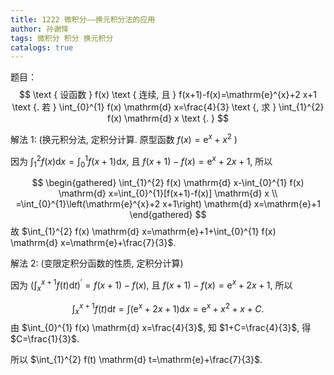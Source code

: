 ```yaml
---
title: 1222 微积分——换元积分法的应用
author: 孙谢怿
tags: 微积分 积分 换元积分
catalogs: true
---
```




题目：
$$
\text { 设函数 } f(x) \text { 连续, 且 } f(x+1)-f(x)=\mathrm{e}^{x}+2 x+1 \text {. 若 } \int_{0}^{1} f(x) \mathrm{d} x=\frac{4}{3} \text {, 求 } \int_{1}^{2} f(x) \mathrm{d} x \text {. }
$$
<!--more-->



解法 1: (换元积分法, 定积分计算. 原型函数 $f(x)=\mathrm{e}^{x}+x^{2}$ )

因为 $\int_{1}^{2} f(x) \mathrm{d} x=\int_{0}^{1} f(x+1) \mathrm{d} x$, 且 $f(x+1)-f(x)=\mathrm{e}^{x}+2 x+1$, 所以


$$
\begin{gathered}
\int_{1}^{2} f(x) \mathrm{d} x-\int_{0}^{1} f(x) \mathrm{d} x=\int_{0}^{1}[f(x+1)-f(x)] \mathrm{d} x \\
=\int_{0}^{1}\left(\mathrm{e}^{x}+2 x+1\right) \mathrm{d} x=\mathrm{e}+1
\end{gathered}
$$
故 $\int_{1}^{2} f(x) \mathrm{d} x=\mathrm{e}+1+\int_{0}^{1} f(x) \mathrm{d} x=\mathrm{e}+\frac{7}{3}$.





解法 2: (变限定积分函数的性质, 定积分计算)

因为 $\left(\int_{x}^{x+1} f(t) \mathrm{d} t\right)^{\prime}=f(x+1)-f(x)$, 且 $f(x+1)-f(x)=\mathrm{e}^{x}+2 x+1$, 所以


$$
\int_{x}^{x+1} f(t) \mathrm{d} t=\int\left(\mathrm{e}^{x}+2 x+1\right) \mathrm{d} x=\mathrm{e}^{x}+x^{2}+x+C .
$$
由 $\int_{0}^{1} f(x) \mathrm{d} x=\frac{4}{3}$, 知 $1+C=\frac{4}{3}$, 得 $C=\frac{1}{3}$.

所以 $\int_{1}^{2} f(t) \mathrm{d} t=\mathrm{e}+\frac{7}{3}$.